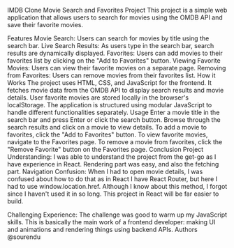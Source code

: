 IMDB Clone
Movie Search and Favorites Project
This project is a simple web application that allows users to search for movies using the OMDB API and save their favorite movies.

Features
Movie Search: Users can search for movies by title using the search bar.
Live Search Results: As users type in the search bar, search results are dynamically displayed.
Favorites: Users can add movies to their favorites list by clicking on the "Add to Favorites" button.
Viewing Favorite Movies: Users can view their favorite movies on a separate page.
Removing from Favorites: Users can remove movies from their favorites list.
How it Works
The project uses HTML, CSS, and JavaScript for the frontend.
It fetches movie data from the OMDB API to display search results and movie details.
User favorite movies are stored locally in the browser's localStorage.
The application is structured using modular JavaScript to handle different functionalities separately.
Usage
Enter a movie title in the search bar and press Enter or click the search button.
Browse through the search results and click on a movie to view details.
To add a movie to favorites, click the "Add to Favorites" button.
To view favorite movies, navigate to the Favorites page.
To remove a movie from favorites, click the "Remove Favorite" button on the Favorites page.
Conclusion
Project Understanding: I was able to understand the project from the get-go as I have experience in React. Rendering part was easy, and also the fetching part.
Navigation Confusion: When I had to open movie details, I was confused about how to do that as in React I have React Router, but here I had to use window.location.href. Although I know about this method, I forgot since I haven't used it in so long. This project in React will be far easier to build.

Challenging Experience: The challenge was good to warm up my JavaScript skills. This is basically the main work of a frontend developer: making UI and animations and rendering things using backend APIs.
Authors
@sourendu



